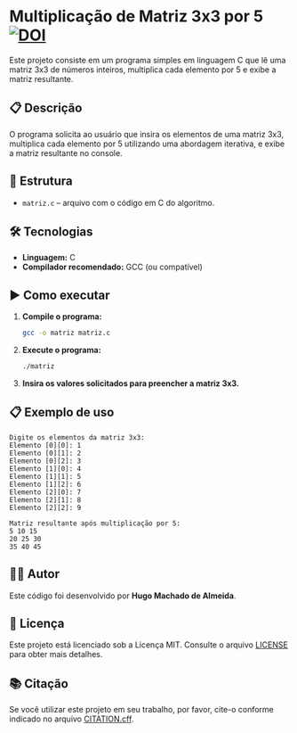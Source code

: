 # Multiplicação de Matriz 3x3 por 5 [![DOI](https://zenodo.org/badge/DOI/10.5281/zenodo.15542434.svg)](https://doi.org/10.5281/zenodo.15542434)
Este projeto consiste em um programa simples em linguagem C que lê uma matriz 3x3 de números inteiros, multiplica cada elemento por 5 e exibe a matriz resultante.

## 📋 Descrição

O programa solicita ao usuário que insira os elementos de uma matriz 3x3, multiplica cada elemento por 5 utilizando uma abordagem iterativa, e exibe a matriz resultante no console.

## 📂 Estrutura

- `matriz.c` – arquivo com o código em C do algoritmo.

## 🛠️ Tecnologias

- **Linguagem:** C  
- **Compilador recomendado:** GCC (ou compatível)

## ▶️ Como executar

1. **Compile o programa:**
   ```sh
   gcc -o matriz matriz.c
   ```
2. **Execute o programa:**
   ```sh
   ./matriz
   ```
3. **Insira os valores solicitados para preencher a matriz 3x3.**

## 📋 Exemplo de uso

```
Digite os elementos da matriz 3x3:
Elemento [0][0]: 1
Elemento [0][1]: 2
Elemento [0][2]: 3
Elemento [1][0]: 4
Elemento [1][1]: 5
Elemento [1][2]: 6
Elemento [2][0]: 7
Elemento [2][1]: 8
Elemento [2][2]: 9

Matriz resultante após multiplicação por 5:
5 10 15
20 25 30
35 40 45
```

## 🧑‍💻 Autor

Este código foi desenvolvido por **Hugo Machado de Almeida**.

## 📄 Licença

Este projeto está licenciado sob a Licença MIT. Consulte o arquivo [LICENSE](LICENSE) para obter mais detalhes.

## 📚 Citação

Se você utilizar este projeto em seu trabalho, por favor, cite-o conforme indicado no arquivo [CITATION.cff](CITATION.cff).
